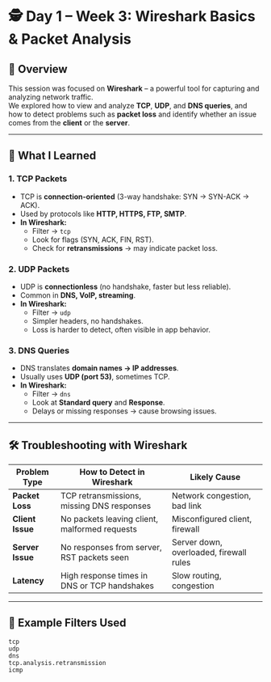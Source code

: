 # 🕵️ Day 1 – Week 3: Wireshark Basics & Packet Analysis  

## 📌 Overview  
This session was focused on **Wireshark** – a powerful tool for capturing and analyzing network traffic.  
We explored how to view and analyze **TCP**, **UDP**, and **DNS queries**, and how to detect problems such as **packet loss** and identify whether an issue comes from the **client** or the **server**.  

---

## 🔎 What I Learned  

### 1. TCP Packets  
- TCP is **connection-oriented** (3-way handshake: SYN → SYN-ACK → ACK).  
- Used by protocols like **HTTP, HTTPS, FTP, SMTP**.  
- **In Wireshark:**  
  - Filter → `tcp`  
  - Look for flags (SYN, ACK, FIN, RST).  
  - Check for **retransmissions** → may indicate packet loss.  

### 2. UDP Packets  
- UDP is **connectionless** (no handshake, faster but less reliable).  
- Common in **DNS, VoIP, streaming**.  
- **In Wireshark:**  
  - Filter → `udp`  
  - Simpler headers, no handshakes.  
  - Loss is harder to detect, often visible in app behavior.  

### 3. DNS Queries  
- DNS translates **domain names → IP addresses**.  
- Usually uses **UDP (port 53)**, sometimes TCP.  
- **In Wireshark:**  
  - Filter → `dns`  
  - Look at **Standard query** and **Response**.  
  - Delays or missing responses → cause browsing issues.  

---

## 🛠 Troubleshooting with Wireshark  

| Problem Type    | How to Detect in Wireshark                     | Likely Cause |
|-----------------|------------------------------------------------|--------------|
| **Packet Loss** | TCP retransmissions, missing DNS responses     | Network congestion, bad link |
| **Client Issue**| No packets leaving client, malformed requests  | Misconfigured client, firewall |
| **Server Issue**| No responses from server, RST packets seen     | Server down, overloaded, firewall rules |
| **Latency**     | High response times in DNS or TCP handshakes   | Slow routing, congestion |

---

## 📂 Example Filters Used  
```wireshark
tcp
udp
dns
tcp.analysis.retransmission
icmp
